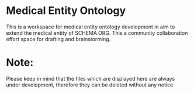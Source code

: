 Medical Entity Ontology
=======================

This is a workspace for medical entity ontology development in aim to extend the medical entity of SCHEMA.ORG. 
This a community collaboration effort space for drafting and brainstorming. 

Note:
=====
Please keep in mind that the files which are displayed here are always under development, therefore they can be deleted without any notice
